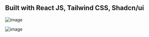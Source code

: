 ## Built with React JS, Tailwind CSS, Shadcn/ui

![image](https://github.com/zabihhaqqani/tilli/assets/53895282/aff61328-12a4-4e0e-a806-b4be478bc28a)

![image](https://github.com/zabihhaqqani/tilli/assets/53895282/aa56fabf-d263-4e7d-b549-20bb1169ed84)
